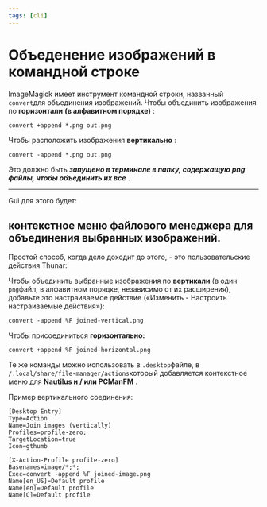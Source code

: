 ```yaml
---
tags: [cli]
---
```

# Объеденение изображений в командной строке

ImageMagick имеет инструмент командной строки, названный `convert`для объединения изображений. Чтобы объединить изображения по **горизонтали** **(в алфавитном порядке)** :

```
convert +append *.png out.png 
```

Чтобы расположить изображения **вертикально** :

```
convert -append *.png out.png
```

Это должно быть **_запущено в терминале в папку, содержащую png файлы, чтобы объединить их все_** .

---

Gui для этого будет:

## контекстное меню файлового менеджера для объединения выбранных изображений.

Простой способ, когда дело доходит до этого, - это пользовательские действия Thunar:

Чтобы объединить выбранные изображения по **вертикали** (в один `png`файл, в алфавитном порядке, независимо от их расширения), добавьте это настраиваемое действие («Изменить - Настроить настраиваемые действия»):

```
convert -append %F joined-vertical.png
```

Чтобы присоединиться **горизонтально:**

```
convert +append %F joined-horizontal.png
```

Те же команды можно использовать в `.desktop`файле, в `/.local/share/file-manager/actions`который добавляется контекстное меню для **Nautilus и / или PCManFM** .

Пример вертикального соединения:

```
[Desktop Entry]
Type=Action
Name=Join images (vertically)
Profiles=profile-zero;
TargetLocation=true
Icon=gthumb

[X-Action-Profile profile-zero]
Basenames=image/*;*;
Exec=convert -append %F joined-image.png
Name[en_US]=Default profile
Name[en]=Default profile
Name[C]=Default profile
```
